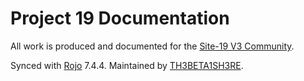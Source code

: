 # Project 19 Documentation

All work is produced and documented for the [Site-19 V3 Community](https://www.roblox.com/communities/16476025/S-C-P-Roleplay-V-3).

Synced with [Rojo](https://github.com/rojo-rbx/rojo) 7.4.4.
Maintained by [TH3BETA1SH3RE](https://roblox.com/users/71793537/profile).
